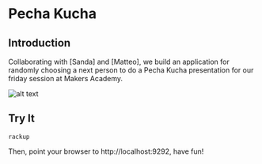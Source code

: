 # Pecha Kucha

## Introduction

Collaborating with [Sanda] and [Matteo], we build an application for randomly choosing a next person to do a Pecha Kucha presentation for our friday session at Makers Academy.

![alt text][screen]

[screen]: https://github.com/jindai1783/Pecha_Kucha/tree/master/public/screen.png

## Try It

```
rackup
```

Then, point your browser to http://localhost:9292, have fun!
